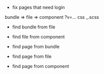 - fix pages that need login


bundle => file => component
?v=...      css     _.scss


- find bundle from file
- find file from component

- find page from bundle
- find page from file
- find page from component